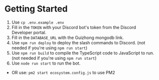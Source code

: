 # Getting Started
1) Use `cp .env.example .env`
2) Fill in the `TOKEN` with your Discord bot's token from the Discord Developer portal.
3) Fill in the `DATABASE_URL` with the Guizhong mongodb link.  
4) Use `npm run deploy` to deploy the slash commands to Discord. (not needed if you're using `npm run start`)
5) Use `npm run build` to compile the TypeScript code to JavaScript to run. (not needed if you're using `npm run start`)
6) Use `node run start` to run the bot. 
- OR use: `pm2 start ecosystem.config.js` to use PM2  